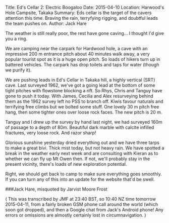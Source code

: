 Title: Ed's Cellar 2: Electric Boogaloo
Date: 2015-04-10
Location: Harwood's Hole Campsite, Takaka
Summary: Eds cellar is the target of the cavers attention this time. Braving the rain, terryfying rigging, and doubtful leads the team pushes on.
Author: Jack Hare

The weather is still really poor, the rest have gone caving... I thought I'd give you a ring.

We are camping near the carpark for Hardwood hole, a cave with an impressive 200 m entrance pitch about 40 minutes
walk away, a very popular tourist spot as it is a huge open pitch. So loads of hikers turn up in battered vehicles. The carpark has drop toilets and taps for water (though we purify it).

We are pushing leads in Ed's Cellar in Takaka hill, a highly vertical (SRT) cave. Last surveyed 1962, we've got a going lead at the bottom of some tight pitches with flowstone blocking a rift. So Rhys, Chris and Tanguy have gone to push it today. With James, Cecilia and Alex resurveying behind them as the 1962 survey left no PSS to branch off. Kiwis favour naturals and terrifying free climbs but we bolted some stuff. One lovely 30 m pitch free hang, then some tighter ones over loose rock faces. The new pitch is 20 m.

Tanguy and I drew up the survey by hand last night, we had surveyed 160m of passage to a depth of 80m. Beautiful dark marble with calcite infilled fractures, very loose rock. And razor sharp!

Glorious sunshine yesterday dried everything out and we have three tarps to make a great bivi. Thick mist today, but not heavy rain. We have spotted a break in the weather early next week and are consulting with Kieran as to whether we can fly up Mt Owen then. If not, we'll probably stay in the present vicinity, there's loads of new exploration potential.

Right, we should get back to camp to make sure everything goes smoothly. If you can turn any of this into an update for the website that'd be swell.

###Jack Hare, misquoted by Jarvist Moore Frost

( This was transcribed by JMF at 23:40 BST, so 10:40 NZ time tomorrow 2015-04-11, from a fairly broken GSM phone call around the world (which soon got dropped), and then a Google chat from Jack's Android phone! Any errors or omissions are almostly certainly lost in circumnavigation. )
